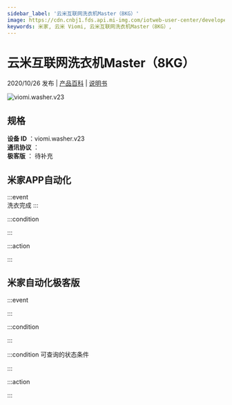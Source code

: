 ```yaml
---
sidebar_label: '云米互联网洗衣机Master（8KG）'
image: https://cdn.cnbj1.fds.api.mi-img.com/iotweb-user-center/developer_1679048481330xRrtlKTu.png?GalaxyAccessKeyId=AKVGLQWBOVIRQ3XLEW&Expires=9223372036854775807&Signature=bSm2AaEwbTAVwQYebtEkQPactRc=
keywords: 米家, 云米 Viomi, 云米互联网洗衣机Master（8KG）, 
---
```

# 云米互联网洗衣机Master（8KG）

2020/10/26 发布 | [产品百科](https://home.mi.com/webapp/content/baike/product/index.html?model=viomi.washer.v23/) | [说明书](https://home.mi.com/views/introduction.html?model=viomi.washer.v23&region=cn)

![viomi.washer.v23](https://cdn.cnbj1.fds.api.mi-img.com/iotweb-user-center/developer_1679048481330xRrtlKTu.png?GalaxyAccessKeyId=AKVGLQWBOVIRQ3XLEW&Expires=9223372036854775807&Signature=bSm2AaEwbTAVwQYebtEkQPactRc=)

## 规格  
> 
**设备 ID** ：viomi.washer.v23  
**通讯协议** ：  
**极客版**  ： 待补充 


## 米家APP自动化  

:::event  
洗衣完成
:::

:::condition  

:::

:::action   

:::

## 米家自动化极客版  

:::event  

:::

:::condition  

:::

:::condition 可查询的状态条件  

:::

:::action  

:::

        
